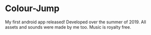 # Colour-Jump
My first android app released! Developed over the summer of 2019. All assets and sounds were made by me too. Music is royalty free.
